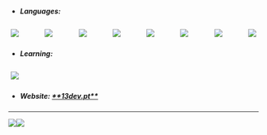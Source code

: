 - <h5>Languages:</h5>
<div style="display: flex; justify-content:space-between">
  <img src="https://img.shields.io/badge/C++-%20?style=flat-square&logo=c%2B%2B&logoColor=white&color=00549e" style="margin:5px;"/>
  <img src="https://img.shields.io/badge/HTML-%20?style=flat-square&logo=html5&logoColor=white&color=e54c21" style="margin:5px;"/>
  <img src="https://img.shields.io/badge/PHP-%20?style=flat-square&logo=php&logoColor=white&color=4d588e" style="margin:5px;"/>
  <img src="https://img.shields.io/badge/CSS3-%20?style=flat-square&logo=css3&logoColor=white&color=0160a5" style="margin:5px;"/>
  <img src="https://img.shields.io/badge/JAVA-%20?style=flat-square&logo=java&logoColor=white&color=ed292c" style="margin:5px;"/>
  <img src="https://img.shields.io/badge/SASS-%20?style=flat-square&logo=sass&logoColor=white&color=CC6699" style="margin:5px;"/>
  <img src="https://img.shields.io/badge/JAVASCRIPT-%20?style=flat-square&logo=javascript&logoColor=white&color=cfb430" style="margin:5px;"/>
  <img src="https://img.shields.io/badge/JAVASCRIPT-%20?style=flat-square&logo=javascript&logoColor=white&color=cfb430" style="margin:5px;"/>
</div>


- <h5>Learning:</h5>
<div style="display: flex; justify-content:space-between">
 <img src="https://img.shields.io/badge/RUST-%20?style=flat-square&logo=rust&logoColor=white&color=black" style="margin:5px;" />
</div>

- <h5>Website: <a target="_blank" href="https://13dev.pt">**13dev.pt**</a></h5>

---
<div align="center">

  <div style="display: flex; align-items: flex-start;">
    <img src="https://github-readme-stats.vercel.app/api?username=13dev&show_icons=true&include_all_commits=true&line_height=20&hide_border=true&theme=graywhite"/>
    <img src="https://github-readme-stats.vercel.app/api/top-langs/?username=13dev&layout=compact&theme=graywhite&hide_border=true" />
  </div>
</div>
